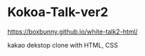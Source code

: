 # Kokoa-Talk-ver2

https://boxbunny.github.io/white-talk2-html/

kakao dekstop clone with HTML, CSS
